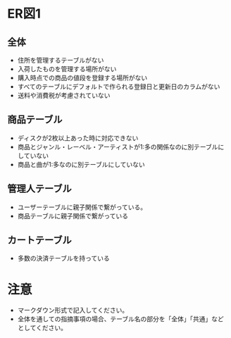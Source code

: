 # ER図1
## 全体
- 住所を管理するテーブルがない
- 入荷したものを管理する場所がない
- 購入時点での商品の値段を登録する場所がない
- すべてのテーブルにデフォルトで作られる登録日と更新日のカラムがない
- 送料や消費税が考慮されていない

## 商品テーブル
- ディスクが2枚以上あった時に対応できない
- 商品とジャンル・レーベル・アーティストが1:多の関係なのに別テーブルにしていない
- 商品と曲が1:多なのに別テーブルにしていない

## 管理人テーブル
- ユーザーテーブルに親子関係で繋がっている。
- 商品テーブルに親子関係で繋がっている

## カートテーブル
- 多数の決済テーブルを持っている

# 注意
* マークダウン形式で記入してください。
* 全体を通しての指摘事項の場合、テーブル名の部分を「全体」「共通」などとしてください。
　　
